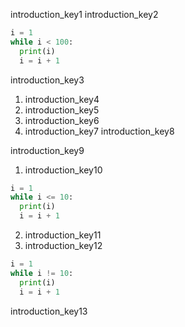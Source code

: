 introduction_key1
introduction_key2


```python
i = 1
while i < 100:
  print(i)
  i = i + 1
```

introduction_key3


1. introduction_key4
2. introduction_key5
3. introduction_key6
4. introduction_key7
introduction_key8


introduction_key9
1. introduction_key10
```python
i = 1
while i <= 10:
  print(i)
  i = i + 1
```
2. introduction_key11
3. introduction_key12
```python
i = 1
while i != 10:
  print(i)
  i = i + 1
```
introduction_key13
